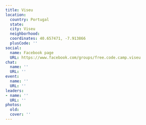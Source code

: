 ```yaml
---
title: Viseu
location:
  country: Portugal
  state: 
  city: Viseu
  neighborhood: 
  coordinates: 40.657471, -7.913866
  plusCode: ''
social:
  name: Facebook page
  URL: https://www.facebook.com/groups/free.code.camp.viseu
chat:
  name: ''
  URL: ''
event:
  name: ''
  URL: ''
leaders:
- name: ''
  URL: ''
photos:
  old: 
  cover: ''
---
```

